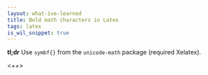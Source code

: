 ```yaml
---
layout: what-ive-learned
title: Bold math characters in Latex
tags: latex
is_wil_snippet: true
---
```

**tl;dr** Use `symbf{}` from the `unicode-math` package (required Xelatex).

<++>
